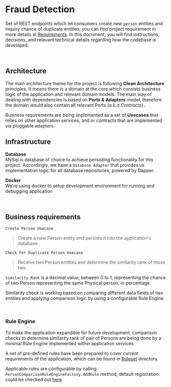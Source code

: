 # Fraud Detection

Set of REST endpoints which let consumers create new `person` entities and inquiry chance of duplicate entities; you can find project requirement in more details at [Requirements](Requirements.pdf). In this document, you will find instructions, decisions, and relevant technical details regarding how the codebase is developed.

<br/>

## Architecture
The main architecture theme for the project is following **Clean Architecture** principles. It means there is a domain at the core which consists business logic of the application and relevant domain models. The main way of dealing with dependencies is based on **Ports & Adapters** model, therefore the domain would also contain all relevant Ports (*a.k.a Contracts*) .

Business requirements are being implemented as a set of **Usecases** that  relies on other application services, and or contracts that are implemented via pluggable adapters.

## Infrastructure
**Database**
<br/>
MySql is database of choice to achieve persisting functionality for this project. Accordingly, we have a `Database Adapter` that provides us implementation logic for all database repositories, powered by Dapper.

**Docker**
<br/>
We're using docker to setup development environment for running and debugging application



<br/>

## Business requirements 

`Create Person Usecase`
>Create a new Person entity and persists it into the application's database

`Check For Duplicate Person Usecase` 
>Receive two Person entities and determine the similarity rank of those two 

`Similarity Rank` is a decimal value, between 0 to 1, representing the chance of two Person representing the same Physical person, in percentage.

Similarity check is working based on comparing different data fields of two entities and applying comparison logic by using a configurable Rule Engine

<br/>

### Rule Engine
To make the application expandible for future development, comparison checks to determine similarity rank of pair of Persons are being done by a minimal Rule Engine implemented within application services.

A set of pre-defined rules have been prepared to cover current requirements of the application, which can be found in [Ruleset](/src/FraudDetection/Services/RuleEngine/Ruleset) directory.

Applicable rules are configurable by calling `PersonComparisonRuleEngineFactory.AddRule` method, default registration could be checked out [here](src/FraudDetection.Api/AppDependenciesRegistrar.cs#L22).



